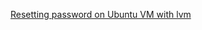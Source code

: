 [Resetting password on Ubuntu VM with lvm](https://bytefreaks.net/gnulinux/how-to-reset-password-on-an-ubuntu-with-lvm)
